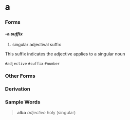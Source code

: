 a
=

### Forms

#### **-a** _suffix_

1. singular adjectival suffix

This suffix indicates the adjective applies to a singular noun

`#adjective` `#suffix` `#number`

### Other Forms

### Derivation


### Sample Words

> **alba** _adjective_ holy (singular)
